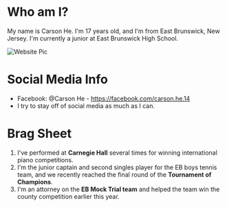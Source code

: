 # Who am I?
My name is Carson He. I'm 17 years old, and I'm from East Brunswick, New Jersey. I'm currently a junior at East Brunswick High School. 

![Website Pic](https://user-images.githubusercontent.com/85560731/121823650-a87d7900-cc74-11eb-8c8b-ede8a51e00fe.png) 

# Social Media Info

- Facebook: @Carson He - https://facebook.com/carson.he.14
- I try to stay off of social media as much as I can.

# Brag Sheet

1. I've performed at **Carnegie Hall** several times for winning international piano competitions. 
2. I'm the junior captain and second singles player for the EB boys tennis team, and we recently reached the final round of the **Tournament of Champions**.
3. I'm an attorney on the **EB Mock Trial team** and helped the team win the county competition earlier this year.
